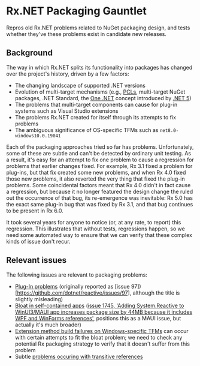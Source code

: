 # Rx.NET Packaging Gauntlet

Repros old Rx.NET problems related to NuGet packaging design, and tests whether they've these problems exist in candidate new releases.

## Background

The way in which Rx.NET splits its functionality into packages has changed over the project's history, driven by a few factors:

* The changing landscape of supported .NET versions
* Evolution of multi-target mechanisms (e.g., [PCLs](https://learn.microsoft.com/en-us/previous-versions/dotnet/framework/cross-platform/portable-class-library), multi-target NuGet packages, .NET Standard, the [One .NET](https://learn.microsoft.com/en-us/shows/build-2020/bod106) concept introduced by [.NET 5](https://devblogs.microsoft.com/dotnet/introducing-net-5/))
* The problems that multi-target components can cause for plug-in systems such as Visual Studio extensions
* The problems Rx.NET created for itself through its attempts to fix problems
* The ambiguous significance of OS-specific TFMs such as `net8.0-windows10.0.19041`

Each of the packaging approaches tried so far has problems. Unfortunately, some of these are subtle and can't be detected by ordinary unit testing. As a result, it's easy for an attempt to fix one problem to cause a regression for problems that earlier changes fixed. For example, Rx 3.1 fixed a problem for plug-ins, but that fix created some new problems, and when Rx 4.0 fixed those new problems, it also reverted the very thing that fixed the plug-in problems. Some coincidental factors meant that Rx 4.0 didn't in fact cause a regression, but because it no longer featured the design change the ruled out the occurrence of that bug, its re-emergence was inevitable: Rx 5.0 has the exact same plug-in bug that was fixed by Rx 3.1, and that bug continues to be present in Rx 6.0.

It took several years for anyone to notice (or, at any rate, to report) this regression. This illustrates that without tests, regressions happen, so we need some automated way to ensure that we can verify that these complex kinds of issue don't recur.


## Relevant issues

The following issues are relevant to packaging problems:

* [Plug-In problems](Checks/PlugIns/) (originally reported as [issue 97])[https://github.com/dotnet/reactive/issues/97], although the title is slightly misleading)
* [Bloat in self-contained apps](Checks/Bloat/) ([issue 1745, 'Adding System.Reactive to WinUI3/MAUI app increases package size by 44MB because it includes WPF and WinForms references'](https://github.com/dotnet/reactive/issues/1745), positions this as a MAUI issue, but actually it's much broader)
* [Extension method build failures on Windows-specific TFMs](Checks/ExtensionMethods/) can occur with certain attempts to fit the bloat problem; we need to check any potential Rx packaging strategy to verify that it doesn't suffer from this problem
* Subtle [problems occuring with transitive references](Checks/TransitiveReferences/)
